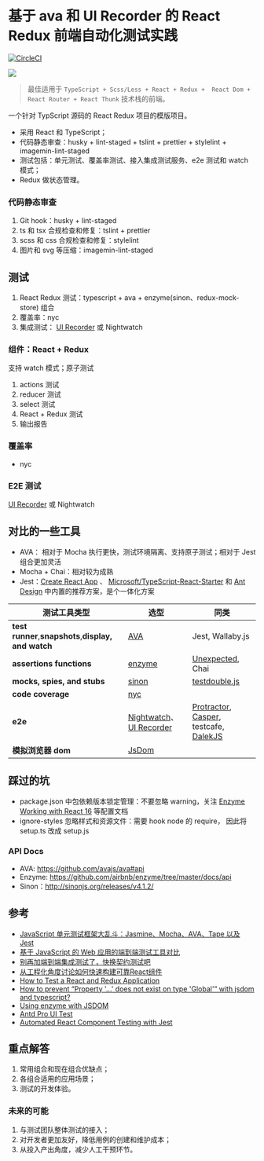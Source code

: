 # 基于 ava 和 UI Recorder 的 React Redux 前端自动化测试实践

[![CircleCI](https://circleci.com/gh/TingGe/ava-testing.svg?style=svg)](https://circleci.com/gh/TingGe/ava-testing)

![](https://img.alicdn.com/tfs/TB1A6F1X4GYBuNjy0FnXXX5lpXa-981-412.png)

> 最佳适用于 `TypeScript + Scss/Less + React + Redux +  React Dom + React Router + React Thunk` 技术栈的前端。

一个针对 TypScript 源码的 React Redux 项目的模版项目。

- 采用  React 和 TypeScript；
- 代码静态审查：husky + lint-staged + tslint + prettier + stylelint + imagemin-lint-staged
- 测试包括：单元测试、覆盖率测试、接入集成测试服务、e2e 测试和 watch 模式；
- Redux 做状态管理。

### 代码静态审查

1. Git hook：husky + lint-staged
2. ts 和 tsx 合规检查和修复：tslint + prettier
3. scss 和 css 合规检查和修复：stylelint
4. 图片和 svg 等压缩：imagemin-lint-staged

## 测试

1. React Redux 测试：typescript + ava + enzyme(sinon、redux-mock-store) 组合
2. 覆盖率：nyc
3. 集成测试： [UI Recorder](https://github.com/alibaba/uirecorder) 或 Nightwatch


### 组件：React  + Redux

支持 watch 模式；原子测试

1. actions 测试
2. reducer 测试
3. select 测试
4. React + Redux 测试
5. 输出报告

### 覆盖率

- nyc

### E2E 测试

[UI Recorder](https://github.com/alibaba/uirecorder) 或 Nightwatch

## 对比的一些工具

- AVA： 相对于 Mocha 执行更快，测试环境隔离、支持原子测试；相对于 Jest 组合更加灵活
- Mocha + Chai：相对较为成熟
- Jest：[Create React App](https://github.com/facebookincubator/create-react-app) 、 [Microsoft/TypeScript-React-Starter](Microsoft/TypeScript-React-Starter) 和 [Ant Design](https://github.com/ant-design/ant-design-pro) 中内置的推荐方案，是个一体化方案



| 测试工具类型                                   | 选型                                       | 同类                                       |
| ---------------------------------------- | ---------------------------------------- | ---------------------------------------- |
| **test runner**,**snapshots**,**display, and watch** | [AVA](https://github.com/avajs/ava)      | Jest, Wallaby.js                         |
| **assertions functions**                 | [enzyme](https://github.com/airbnb/enzyme) | [Unexpected](https://github.com/unexpectedjs/unexpected), Chai |
| **mocks, spies, and stubs**              | [sinon](http://sinonjs.org/)             | [testdouble.js](https://github.com/testdouble/testdouble.js) |
| **code coverage**                        | [nyc](https://github.com/istanbuljs/nyc) |                                          |
| **e2e**                                  | [Nightwatch](http://nightwatchjs.org/)、[UI Recorder](https://github.com/alibaba/uirecorder) | [Protractor](http://www.protractortest.org/), [Casper](http://casperjs.org/), testcafe, [DalekJS](https://github.com/dalekjs) |
| **模拟浏览器 dom**                            | [JsDom](https://github.com/jsdom/jsdom)  |                                          |

## 踩过的坑

- package.json 中包依赖版本锁定管理：不要忽略 warning，关注 [Enzyme Working with React 16](http://airbnb.io/enzyme/docs/installation/react-16.html) 等配置文档
- ignore-styles 忽略样式和资源文件：需要 hook node 的 require， 因此将 setup.ts 改成 setup.js 

### API Docs

- AVA: https://github.com/avajs/ava#api
- Enzyme:  https://github.com/airbnb/enzyme/tree/master/docs/api
- Sinon：http://sinonjs.org/releases/v4.1.2/

## 参考

- [JavaScript 单元测试框架大乱斗：Jasmine、Mocha、AVA、Tape 以及 Jest](https://raygun.com/blog/javascript-unit-testing-frameworks/)
- [基于 JavaScript 的 Web 应用的端到端测试工具对比](https://mo.github.io/2017/07/20/javascript-e2e-integration-testing.html)
- [别再加端到端集成测试了，快换契约测试吧](http://insights.thoughtworks.cn/contract-test/)
- [从工程化角度讨论如何快速构建可靠React组件](https://github.com/lcxfs1991/blog/issues/18)
- [How to Test a React and Redux Application ](https://semaphoreci.com/community/tutorials/getting-started-with-create-react-app-and-ava)
- [How to prevent “Property '…' does not exist on type 'Global'” with jsdom and typescript?](https://stackoverflow.com/questions/40743131/how-to-prevent-property-does-not-exist-on-type-global-with-jsdom-and-t)
- [Using enzyme with JSDOM](http://airbnb.io/enzyme/docs/guides/jsdom.html)
- [Antd Pro UI Test](https://pro.ant.design/docs/ui-test#单元测试)
- [Automated React Component Testing with Jest](https://www.distelli.com/docs/tutorials/test-your-react-component-with-jest/)



## 重点解答

1. 常用组合和现在组合优缺点；
2. 各组合适用的应用场景；
3. 测试的开发体验。

### 未来的可能

1. 与测试团队整体测试的接入；
2. 对开发者更加友好，降低用例的创建和维护成本；
3. 从投入产出角度，减少人工干预环节。
